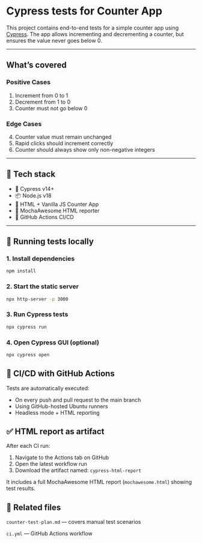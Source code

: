 # Cypress tests for Counter App

This project contains end-to-end tests for a simple counter app using [Cypress](https://www.cypress.io/). The app allows incrementing and decrementing a counter, but ensures the value never goes below 0.

---

## What’s covered

### Positive Cases
1. Increment from 0 to 1
2. Decrement from 1 to 0
3. Counter must not go below 0

### Edge Cases
4. Counter value must remain unchanged
5. Rapid clicks should increment correctly
6. Counter should always show only non-negative integers

---

## 🧰 Tech stack

- 🧪 Cypress v14+
- 📦 Node.js v18
- 📜 HTML + Vanilla JS Counter App
- 🧾 MochaAwesome HTML reporter
- 🚀 GitHub Actions CI/CD

---

## 🚀 Running tests locally

### 1. Install dependencies
```bash
npm install
```
### 2. Start the static server
```bash
npx http-server -p 3000
```

### 3. Run Cypress tests
```bash
npx cypress run
```

### 4. Open Cypress GUI (optional)
```bash
npx cypress open
```

## 🤖 CI/CD with GitHub Actions
Tests are automatically executed:

- On every push and pull request to the main branch 
- Using GitHub-hosted Ubuntu runners 
- Headless mode + HTML reporting

## ✅ HTML report as artifact
After each CI run:

1. Navigate to the Actions tab on GitHub 
2. Open the latest workflow run 
3. Download the artifact named:
   ``cypress-html-report``

It includes a full MochaAwesome HTML report (``mochawesome.html``) showing test results.

## 🔗 Related files
``counter-test-plan.md`` — covers manual test scenarios

``ci.yml`` — GitHub Actions workflow